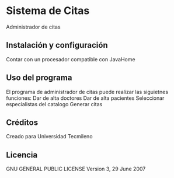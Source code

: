 # Sistema de Citas

Administrador de citas

## Instalación y configuración
Contar con un procesador compatible con JavaHome

## Uso del programa
El programa de administrador de citas puede realizar las siguietnes funciones: 
Dar de alta doctores
Dar de alta pacientes
Seleccionar especialistas del catalogo
Generar citas 

## Créditos
Creado para Universidad Tecmileno

## Licencia
GNU GENERAL PUBLIC LICENSE
Version 3, 29 June 2007
